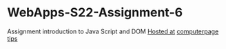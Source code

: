 # WebApps-S22-Assignment-6
Assignment introduction to Java Script and DOM
[Hosted at](https://44-563-web-apps-s22.github.io/webapps-s22-assignment-6-thrinadh-chows/president.html)
[computerpage](https://44-563-web-apps-s22.github.io/webapps-s22-assignment-6-thrinadh-chows/computer.html)
[tips](https://44-563-web-apps-s22.github.io/webapps-s22-assignment-6-thrinadh-chows/tips.html)